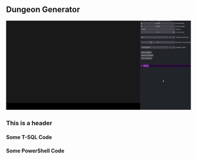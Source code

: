 ## Dungeon Generator

![FinalResult](/../_media/FinalResult.gif)

### This is a header

#### Some T-SQL Code

#### Some PowerShell Code